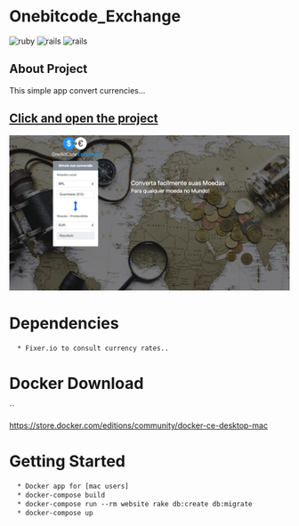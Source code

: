 **Onebitcode_Exchange**
===================

![ruby](https://img.shields.io/badge/Ruby-2.4.1-red.svg)
![rails](https://img.shields.io/badge/Rails-5.1.0-red.svg)
![rails](https://img.shields.io/docker/automated/jrottenberg/ffmpeg.svg)

## About Project

This simple app convert currencies...

## [Click and open the project](http://onebitcode-exchange-bsb.herokuapp.com)

![Onebitcode_ Exchange](https://raw.githubusercontent.com/edsonbatista/onebitcode_exchange/master/app/assets/images/screenshot.png)


# Dependencies
```
  * Fixer.io to consult currency rates..
```
# Docker Download
``

https://store.docker.com/editions/community/docker-ce-desktop-mac

# Getting Started
```
  * Docker app for [mac users]
  * docker-compose build
  * docker-compose run --rm website rake db:create db:migrate
  * docker-compose up
```
